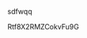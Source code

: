 sdfwqq













































































Rtf8X2RMZCokvFu9G
